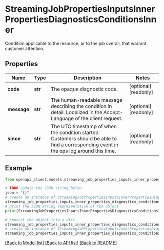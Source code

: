 # StreamingJobPropertiesInputsInnerPropertiesDiagnosticsConditionsInner

Condition applicable to the resource, or to the job overall, that warrant customer attention.

## Properties

Name | Type | Description | Notes
------------ | ------------- | ------------- | -------------
**code** | **str** | The opaque diagnostic code. | [optional] [readonly] 
**message** | **str** | The human-readable message describing the condition in detail. Localized in the Accept-Language of the client request. | [optional] [readonly] 
**since** | **str** | The UTC timestamp of when the condition started. Customers should be able to find a corresponding event in the ops log around this time. | [optional] [readonly] 

## Example

```python
from openapi_client.models.streaming_job_properties_inputs_inner_properties_diagnostics_conditions_inner import StreamingJobPropertiesInputsInnerPropertiesDiagnosticsConditionsInner

# TODO update the JSON string below
json = "{}"
# create an instance of StreamingJobPropertiesInputsInnerPropertiesDiagnosticsConditionsInner from a JSON string
streaming_job_properties_inputs_inner_properties_diagnostics_conditions_inner_instance = StreamingJobPropertiesInputsInnerPropertiesDiagnosticsConditionsInner.from_json(json)
# print the JSON string representation of the object
print(StreamingJobPropertiesInputsInnerPropertiesDiagnosticsConditionsInner.to_json())

# convert the object into a dict
streaming_job_properties_inputs_inner_properties_diagnostics_conditions_inner_dict = streaming_job_properties_inputs_inner_properties_diagnostics_conditions_inner_instance.to_dict()
# create an instance of StreamingJobPropertiesInputsInnerPropertiesDiagnosticsConditionsInner from a dict
streaming_job_properties_inputs_inner_properties_diagnostics_conditions_inner_from_dict = StreamingJobPropertiesInputsInnerPropertiesDiagnosticsConditionsInner.from_dict(streaming_job_properties_inputs_inner_properties_diagnostics_conditions_inner_dict)
```
[[Back to Model list]](../README.md#documentation-for-models) [[Back to API list]](../README.md#documentation-for-api-endpoints) [[Back to README]](../README.md)


